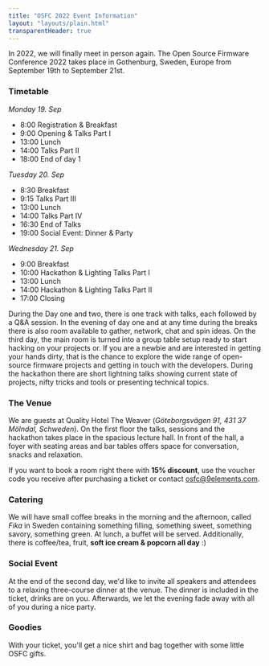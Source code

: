 ```yaml
---
title: "OSFC 2022 Event Information"
layout: "layouts/plain.html"
transparentHeader: true
---
```


In 2022, we will finally meet in person again. The Open Source Firmware Conference 2022 takes place in Gothenburg, Sweden, Europe from September 19th to September 21st.

### Timetable

_Monday 19. Sep_

- 8:00 Registration & Breakfast
- 9:00 Opening & Talks Part I
- 13:00 Lunch
- 14:00 Talks Part II
- 18:00 End of day 1

_Tuesday 20. Sep_

- 8:30 Breakfast
- 9:15 Talks Part III
- 13:00 Lunch
- 14:00 Talks Part IV
- 16:30 End of Talks
- 19:00 Social Event: Dinner & Party

_Wednesday 21. Sep_

- 9:00 Breakfast
- 10:00 Hackathon & Lighting Talks Part I
- 13:00 Lunch
- 14:00 Hackathon & Lighting Talks Part II
- 17:00 Closing

During the Day one and two, there is one track with talks, each followed by a Q&A session. 
In the evening of day one and at any time during the breaks there is also room available to gather, network, chat and spin ideas.
On the third day, the main room is turned into a group table setup ready to start hacking on your projects or. If you are a newbie and are interested in getting your hands dirty, that is the chance to explore the wide range of open-source firmware projects and getting in touch with the developers. 
During the hackathon there are short lightning talks showing current state of projects, nifty tricks and tools or presenting technical topics.

### The Venue

We are guests at Quality Hotel The Weaver (_Göteborgsvägen 91, 431 37 Mölndal, Schweden_). On the first floor the talks, sessions and the hackathon takes place in the spacious lecture hall.
In front of the hall, a foyer with seating areas and bar tables offers space for conversation, snacks and relaxation.

If you want to book a room right there with __15% discount__, use the voucher code you receive after purchasing a ticket or contact [osfc@9elements.com](osfc@9elements.com).

### Catering

We will have small coffee breaks in the morning and the afternoon, called _Fika_ in Sweden containing something filling, something sweet, something savory, something green.
At lunch, a buffet will be served. Additionally, there is coffee/tea, fruit, __soft ice cream & popcorn all day__ :)

### Social Event
At the end of the second day, we'd like to invite all speakers and attendees to a relaxing three-course dinner at the venue. The dinner is included in the ticket, drinks are on you. 
Afterwards, we let the evening fade away with all of you during a nice party.

### Goodies
With your ticket, you'll get a nice shirt and bag together with some little OSFC gifts.

